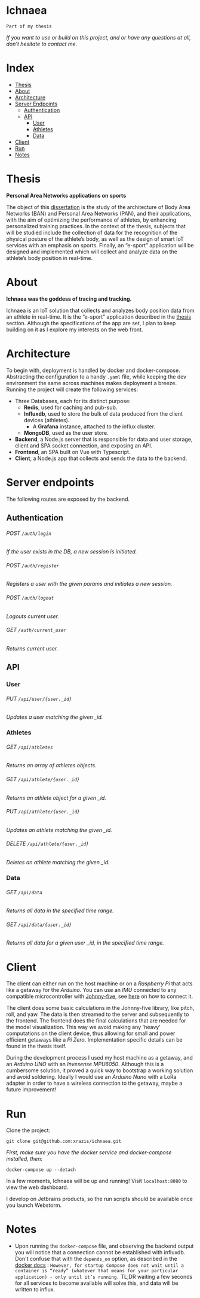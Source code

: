 # Ichnaea

`Part of my thesis`

*If you want to use or build on this project, and or have any questions at all, don’t hesitate to contact me.*

# Index

- [Thesis](#thesis)
- [About](#about)
- [Architecture](#architecture)
- [Server Endpoints](#server-endpoints)
    - [Authentication](#authentication)
    - [API](#api)
        - [User](#user)
        - [Athletes](#athletes)
        - [Data](#data)
- [Client](#client)
- [Run](#run)
- [Notes](#notes)

# Thesis

**Personal Area Networks applications on sports**

The object of
this [dissertation](‘https://docs.google.com/document/d/1zNubZOa3iGul6aKc-KWD4Afp0-QCcN0imnfrWFr1nv8/edit?usp=sharing‘)
is the study of the architecture of Body Area Networks (BAN) and Personal Area Networks (PAN), and their applications,
with the aim of optimizing the performance of athletes, by enhancing personalized training practices. In the context of
the thesis, subjects that will be studied include the collection of data for the recognition of the physical posture of
the athlete’s body, as well as the design of smart IoT services with an emphasis on sports. Finally, an “e-sport”
application will be designed and implemented which will collect and analyze data on the athlete’s body position in
real-time.

# About

**Ichnaea was the goddess of tracing and tracking.**

Ichnaea is an IoT solution that collects and analyzes body position data from an athlete in real-time. It is the
“e-sport” application described in the [thesis](#thesis) section. Although the specifications of the app are set, I plan
to keep building on it as I explore my interests on the web front.

# Architecture

To begin with, deployment is handled by docker and docker-compose. Abstracting the configuration to a handy `.yaml`
file, while keeping the dev environment the same across machines makes deployment a breeze. Running the project will
create the following services:

- Three Databases, each for its distinct purpose:
    - **Redis**, used for caching and pub-sub.
    - **Influxdb**, used to store the bulk of data produced from the client devices (athletes).
        - A **Grafana** instance, attached to the influx cluster.
    - **MongoDB**, used as the user store.
- **Backend**, a Node.js server that is responsible for data and user storage, client and SPA socket connection, and
  exposing an API.
- **Frontend**, an SPA built on Vue with Typescript.
- **Client**, a Node.js app that collects and sends the data to the backend.

# Server endpoints

The following routes are exposed by the backend.

## Authentication

###### POST `/auth/login`

*If the user exists in the DB, a new session is initiated.*

###### POST `/auth/register`

*Registers a user with the given params and initiates a new session.*

###### POST `/auth/logout`

*Logouts current user.*

###### GET `/auth/current_user`

*Returns current user.*

## API

### User

###### PUT `/api/user/{user._id}`

*Updates a user matching the given _id.*

### Athletes

###### GET `/api/athletes`

*Returns an array of athletes objects.*

###### GET `/api/athlete/{user._id}`

*Returns an athlete object for a given _id.*

###### PUT `/api/athlete/{user._id}`

*Updates an athlete matching the given _id.*

###### DELETE `/api/athlete/{user._id}`

*Deletes an athlete matching the given _id.*

### Data

###### GET `/api/data`

*Returns all data in the specified time range.*

###### GET `/api/data/{user._id}`

*Returns all data for a given user _id, in the specified time range.*

# Client

The client can either run on the host machine or on a _Raspberry Pi_ that acts like a getaway for the
_Arduino_. You can use an _IMU_ connected to any compatible microcontroller with
[Johnny-five](http://johnny-five.io/platform-support/), see [here](http://johnny-five.io/api/imu/) on how to connect it.

The client does some basic calculations in the Johnny-five library, like pitch, roll, and yaw. The data is then streamed
to the server and subsequently to the frontend. The frontend does the final calculations that are needed for the model
visualization. This way we avoid making any 'heavy' computations on the client device, thus allowing for small and power
efficient getaways like a _Pi Zero_. Implementation specific details can be found in the thesis itself.

During the development process I used my host machine as a getaway, and an _Arduino UNO_ with an _Invesense MPU6050_.
Although this is a cumbersome solution, it proved a quick way to bootstrap a working solution and avoid soldering.
Ideally I would use an _Arduino Nano_ with a LoRa adapter in order to have a wireless connection to the getaway, maybe a
future improvement!

# Run

Clone the project:

    git clone git@github.com:xrazis/ichnaea.git

_First, make sure you have the docker service and docker-compose installed, then:_

    docker-compose up --detach

In a few moments, Ichnaea will be up and running! Visit `localhost:8080` to view the web dashboard.

I develop on Jetbrains products, so the run scripts should be available once you launch Webstorm.

# Notes

- Upon running the `docker-compose` file, and observing the backend output you will notice that a connection cannot be
  established with influxdb. Don't confuse that with the `depends_on` option, as described in
  the [docker docs](‘https://docs.docker.com/compose/startup-order/‘) :
  `However, for startup Compose does not wait until a container is “ready” (whatever that means for your particular application) - only until it’s running.`
  TL;DR waiting a few seconds for all services to become available will solve this, and data will be written to influx.
